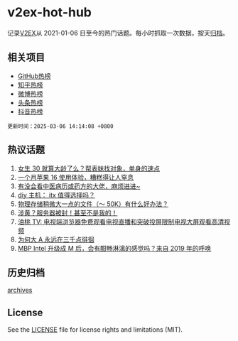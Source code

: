 # v2ex-hot-hub

 记录[V2EX](https://www.v2ex.com/)从 2021-01-06 日至今的热门话题。每小时抓取一次数据，按天[归档](archives)。
 
 ## 相关项目

- [GitHub热榜](https://github.com/lonnyzhang423/github-hot-hub)
- [知乎热榜](https://github.com/lonnyzhang423/zhihu-hot-hub)
- [微博热榜](https://github.com/lonnyzhang423/weibo-hot-hub)
- [头条热榜](https://github.com/lonnyzhang423/toutiao-hot-hub)
- [抖音热榜](https://github.com/lonnyzhang423/douyin-hot-hub)


 `更新时间：2025-03-06 14:14:08 +0800`

## 热议话题

1. [女生 30 就算大龄了么？帮表妹找对象，单身的速点](https://www.v2ex.com/t/1116129)
1. [一个月苹果 16 使用体验，糟糕得让人窒息](https://www.v2ex.com/t/1116287)
1. [有没会看中医病历或药方的大佬，麻烦进进~](https://www.v2ex.com/t/1116270)
1. [diy 主机： itx 值得选择吗？](https://www.v2ex.com/t/1116225)
1. [物理存储稍微大一点的文件（～ 50K）有什么好办法？](https://www.v2ex.com/t/1116125)
1. [涉黄？服务器被封！甚至不是我的！](https://www.v2ex.com/t/1116268)
1. [油桃 TV: 电视端浏览器免费观看电视直播和突破投屏限制电视大屏观看高清视频](https://www.v2ex.com/t/1116229)
1. [为何大 A 永远在三千点徘徊](https://www.v2ex.com/t/1116226)
1. [MBP Intel 升级成 M 后，会有酣畅淋漓的感觉吗？来自 2019 年的呼唤](https://www.v2ex.com/t/1116143)

## 历史归档

[archives](archives)

## License

See the [LICENSE](LICENSE) file for license rights and limitations (MIT).
